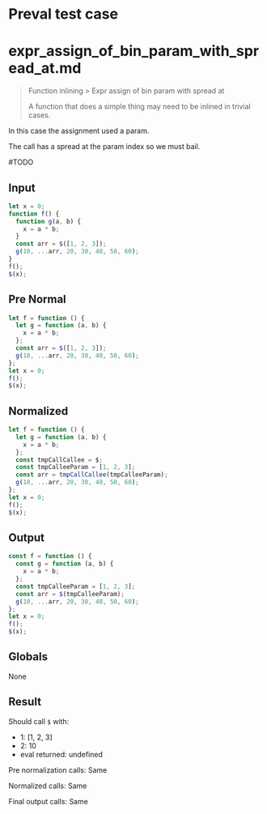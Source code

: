 # Preval test case

# expr_assign_of_bin_param_with_spread_at.md

> Function inlining > Expr assign of bin param with spread at
>
> A function that does a simple thing may need to be inlined in trivial cases.

In this case the assignment used a param.

The call has a spread at the param index so we must bail.

#TODO

## Input

`````js filename=intro
let x = 0;
function f() {
  function g(a, b) {
    x = a * b;
  }
  const arr = $([1, 2, 3]);
  g(10, ...arr, 20, 30, 40, 50, 60);
}
f();
$(x);
`````

## Pre Normal

`````js filename=intro
let f = function () {
  let g = function (a, b) {
    x = a * b;
  };
  const arr = $([1, 2, 3]);
  g(10, ...arr, 20, 30, 40, 50, 60);
};
let x = 0;
f();
$(x);
`````

## Normalized

`````js filename=intro
let f = function () {
  let g = function (a, b) {
    x = a * b;
  };
  const tmpCallCallee = $;
  const tmpCalleeParam = [1, 2, 3];
  const arr = tmpCallCallee(tmpCalleeParam);
  g(10, ...arr, 20, 30, 40, 50, 60);
};
let x = 0;
f();
$(x);
`````

## Output

`````js filename=intro
const f = function () {
  const g = function (a, b) {
    x = a * b;
  };
  const tmpCalleeParam = [1, 2, 3];
  const arr = $(tmpCalleeParam);
  g(10, ...arr, 20, 30, 40, 50, 60);
};
let x = 0;
f();
$(x);
`````

## Globals

None

## Result

Should call `$` with:
 - 1: [1, 2, 3]
 - 2: 10
 - eval returned: undefined

Pre normalization calls: Same

Normalized calls: Same

Final output calls: Same
